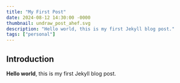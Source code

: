 ```yaml
---
title: "My First Post"
date: 2024-08-12 14:30:00 -0000
thumbnail: undraw_post_ahef.svg
description: "Hello world, this is my first Jekyll blog post."
tags: ["personal"]
---
```


## Introduction

**Hello world**, this is my first Jekyll blog post.
